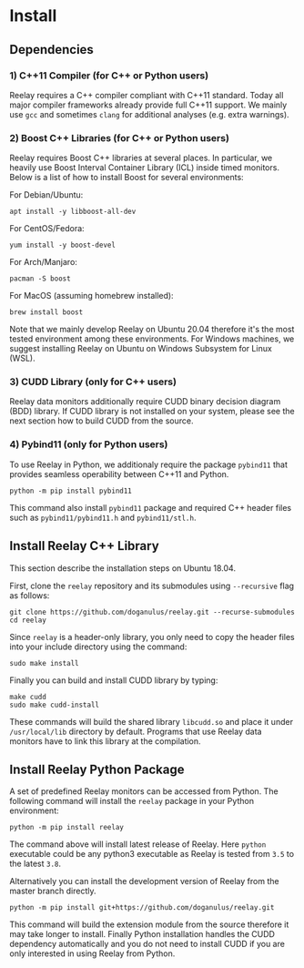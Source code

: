 # Install

## Dependencies

### 1) C++11 Compiler (for C++ or Python users)

Reelay requires a C++ compiler compliant with C++11 standard. Today all major compiler frameworks already provide full C++11 support. We mainly use `gcc` and sometimes `clang` for additional analyses (e.g. extra warnings).

### 2) Boost C++ Libraries (for C++ or Python users)

Reelay requires Boost C++ libraries at several places. In particular, we heavily use Boost Interval Container Library (ICL) inside timed monitors. Below is a list of how to install Boost for several environments:

For Debian/Ubuntu:

    apt install -y libboost-all-dev

For CentOS/Fedora:

    yum install -y boost-devel

For Arch/Manjaro:

    pacman -S boost

For MacOS (assuming homebrew installed):

    brew install boost

Note that we mainly develop Reelay on Ubuntu 20.04 therefore it's the most tested environment among these environments. For Windows machines, we suggest installing Reelay on Ubuntu on Windows Subsystem for Linux (WSL).

### 3) CUDD Library (only for C++ users)

Reelay data monitors additionally require CUDD binary decision diagram (BDD) library. If CUDD library is not installed on your system, please see the next section how to build CUDD from the source.

### 4) Pybind11 (only for Python users)

To use Reelay in Python, we additionaly require the package `pybind11` that provides seamless operability between C++11 and Python.

    python -m pip install pybind11 

This command also install `pybind11` package and required C++ header files such as `pybind11/pybind11.h` and `pybind11/stl.h`.

## Install Reelay C++ Library

This section describe the installation steps on Ubuntu 18.04.

First, clone the `reelay` repository and its submodules using `--recursive` flag as follows:

    git clone https://github.com/doganulus/reelay.git --recurse-submodules
    cd reelay

Since `reelay` is a header-only library, you only need to copy the header files into your include directory using the command:

    sudo make install

Finally you can build and install CUDD library by typing:

    make cudd
    sudo make cudd-install

These commands will build the shared library `libcudd.so` and place it under `/usr/local/lib` directory by default. Programs that use Reelay data monitors have to link this library at the compilation.

<!-- ## Install Reelay Apps

The following command will compile and install command-line applications using `reelay` library to monitor formal specifications over CSV files:

    make apps
    sudo make apps-install

Currently available applications are `rymtl` for past MTL specifications, `rystl` for past STL specifications, and `ryjavu` for past QTL specifications. Note that `C++17` support is needed to build Reelay apps. -->

## Install Reelay Python Package

A set of predefined Reelay monitors can be accessed from Python. The following command will install the `reelay` package in your Python environment:

    python -m pip install reelay

The command above will install latest release of Reelay.  Here `python` executable could be any python3 executable as Reelay is tested from `3.5` to the latest `3.8`.

Alternatively you can install the development version of Reelay from the master branch directly.

    python -m pip install git+https://github.com/doganulus/reelay.git

This command will build the extension module from the source therefore it may take longer to install. Finally Python installation handles the CUDD dependency automatically and you do not need to install CUDD if you are only interested in using Reelay from Python.
